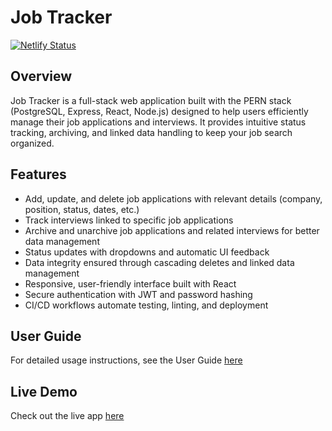# Job Tracker
[![Netlify Status](https://api.netlify.com/api/v1/badges/5d3f2438-5d82-42a3-af14-d62a4ee8cd52/deploy-status)](https://app.netlify.com/projects/jobtracker-whloh/deploys)
## Overview

Job Tracker is a full-stack web application built with the PERN stack (PostgreSQL, Express, React, Node.js) designed to help users efficiently manage their job applications and interviews. It provides intuitive status tracking, archiving, and linked data handling to keep your job search organized.

## Features

- Add, update, and delete job applications with relevant details (company, position, status, dates, etc.)  
- Track interviews linked to specific job applications  
- Archive and unarchive job applications and related interviews for better data management  
- Status updates with dropdowns and automatic UI feedback  
- Data integrity ensured through cascading deletes and linked data management  
- Responsive, user-friendly interface built with React  
- Secure authentication with JWT and password hashing  
- CI/CD workflows automate testing, linting, and deployment

## User Guide

For detailed usage instructions, see the User Guide <a href="https://jobtracker-whloh.netlify.app/userguide" target="_blank">here</a>

## Live Demo

Check out the live app <a href="https://jobtracker-whloh.netlify.app/" target="_blank">here</a>
